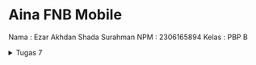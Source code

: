 # Aina FNB Mobile
Nama : Ezar Akhdan Shada Surahman
NPM : 2306165894
Kelas : PBP B

<details>
    <summary>Tugas 7</summary>

#### Jelaskan apa yang dimaksud dengan stateless widget dan stateful widget, dan jelaskan perbedaan dari keduanya.
1. **Stateless Widget**
Stateless Widget adalah sebuah widget (sebuah _reusable component_) yang tidak berubah dengan sendirinya melalui aksi atau perilaku internal. Stateless widget hanya akan berubah jika diubah oleh parent widgetnya. Oleh karena itu, stateless widget hanya memiliki properti bersifat `final` yang didefinisikan saat construction.
2. **Stateful Widget**
Stateful Widget adalah sebuah widget yang bisa mengubah data atau deskripsi nya secara dinamis. Stateful widget menampilkan data melalui initial description yang sudah di-definisikan di awal. Jika ada perubahan state, maka komponen widget akan di re-render untuk menampilkan data yang baru.

Secara garis besar, Stateless Widget adalah widget yang bersifat statis dan tidak berubah setelah dibuat, cocok untuk elemen yang tidak memerlukan pembaruan data. Stateful Widget, di sisi lain, dapat berubah selama aplikasi berjalan karena memiliki state yang dapat diperbarui, cocok untuk elemen yang dinamis atau interaktif.

#### Widget yang digunakan pada proyek ini
Berikut adalah widget yang digunakan pada proyek ini:
1. **MaterialApp** 
Root widget aplikasi, mengatur tema dan titik awal aplikasi.
2. **Scaffold** 
Struktur dasar halaman yang menyediakan AppBar, body, dan struktur layout lainnya.
3. **AppBar** 
Header bagian atas halaman yang berisi judul aplikasi.
4. **Text** 
Menampilkan teks statis di layar.
5. **Padding** 
Menambahkan jarak di sekitar widget.
6. **Column** 
Menyusun widget secara vertikal.
7. **Row** 
Menyusun widget secara horizontal.
8. **InfoCard (Widget/Component buatan)** 
Widget kartu khusus untuk menampilkan informasi NPM, nama, dan kelas.
9. **SizedBox** 
Memberikan jarak kosong atau memanipulasi ukuran widget.
10. **Center** 
Memposisikan widget anaknya di tengah.
11. **GridView.count** 
Menampilkan widget dalam bentuk grid dengan jumlah kolom tetap.
12. **Card** 
Widget kartu dengan elemen yang bisa diberi bayangan atau border.
13. **Container** 
Widget fleksibel untuk menyimpan elemen dan mengatur ukuran, padding, serta warna latar belakang.
14. **ItemCard (Widget/Component buatan)** 
Widget kartu khusus untuk item menu yang menggunakan InkWell untuk mendeteksi interaksi.
15. **Material** 
Menambahkan visual material pada widget.
16. **InkWell** 
Menambahkan efek splash dan mendeteksi tap untuk interaksi.
17. **SnackBar** 
Menampilkan pesan pop-up sementara di bagian bawah layar.

#### Apa fungsi dari `setState()`? Jelaskan variabel apa saja yang dapat terdampak dengan fungsi tersebut.
`setState()` merupakan sebuah function yang memungkinkan untuk menampilkan sebuah component/widget secara dinamis. Saat fungsi `setState()` dipanggil, ini sama saja seperti memberi tahu Flutter bahwa terdapat perubahan pada state yang memerlukan sebuah rebuild. Saat widget melakukan rebuild, widget tersebut akan ditampilkan berdasarkan nilai state yang diubah

Variabel yang terdampak oleh `setState()` biasanya merupakan variabel variabel yang diharuskan untuk berubah saat ada sebuah event. Contohnya seperti saat sebuah nilai `counter` berubah, perubahan tersebut biasanya akan ditampilkan langsung kepada user. Tidak hanya variabel, perubahan properti seperti warna (`Color`) sebuah widget juga sangat mungkin untuk berubah, tergantung dengan tujuan perubahan state tersebut.

#### Jelaskan perbedaan antara `const` dengan `final`
Sebenarnya, `const` dan `final` sama sama menandakan bahwa sebuah variabel tidak bisa diubah, namun terdapat beberapa perbedaan dari keduamya, sebagai berikut:
1. Value dari `final` bisa ditetapkan saat runtime (saat aplikasi sudah berjalan), sedangkan value dari variabel `const` harus sudah diketahui dari proses kompilasi.
2. Variabel yang menggunakan `final` lebih cocok untuk sebuah value yang hanya bisa diketahui saat aplikasi berjalan, contohnya jika variabel tersebut bergantung pada sebuah condition atau perhitungan. Di lain sisi, variabel yang menggunakan `const` harus sudah ditentukan dari kode.
3. Variabel yang menggunakan `const` lebih optimal dibandingkan menggunakan `final`.

#### Implementasi checklist
1. Pertama, untuk menginisiasi sebuah proyek Flutter, saya menjalankan command `flutter create aina_fnb_mobile`.
2. Selanjutnya, saya membuat sebuah file baru bernama `menu.dart` di direktori `aina_fnb_mobile/lib` agar struktur proyek lebih rapi.
3. Pada file `main.dart` yang ada di direktori yang sama, saya menghapus class `_MyHomePageState` karena widget yang ingin dibuat merupakan sebuah stateless widget.
4. Saya juga mengubah parent class dari `MyHomePage` dari `StatefulWidget` menjadi `StatelessWidget`. 
5. Selanjutnya, saya menghapus seluruh isi class `MyHomePage` lalu membuat sebuah constructor `MyHomePage({super.key});` dan function `build()` yang akan di isi nantinya
```
class MyHomePage extends StatelessWidget {
  MyHomePage({super.key});

  @override
  Widget build(BuildContext context) {
    // Masih kosong
  }
}
```
6. Untuk menyesuaikan dengan perubahan yang dibuat, saya merubah attribute `home` pada widget `MaterialApp` dengan:
```
home: MyHomePage(),
```
7. Dikarenakan saya ingin merubah nuansa hijau dan kuning pada proyek ini, saya juga mengubah attribute `colorScheme` pada widget `MaterialApp`
```
colorScheme: ColorScheme.fromSwatch(
          primarySwatch: Colors.green,
          ).copyWith(secondary: Colors.amber[400]),
        useMaterial3: true,
```
8. Agar lebih terstruktur, saya memindahkan class `MyHomePage()` ke file `menu.dart` lalu mengimportnya ke file `main.dart` dengan:
```
import 'package:aina_fnb_mobile/menu.dart';
```
9. Untuk menampilkan card yang berisikan informasi mahasiswa saya, saya membuat widget stateless bernama `InfoCard`
```
class InfoCard extends StatelessWidget {
  // Kartu informasi yang menampilkan title dan content.

  final String title;  // Judul kartu.
  final String content;  // Isi kartu.

  const InfoCard({super.key, required this.title, required this.content});

  @override
  Widget build(BuildContext context) {
    return Card(
      // Membuat kotak kartu dengan bayangan dibawahnya.
      elevation: 2.0,
      child: Container(
        // Mengatur ukuran dan jarak di dalam kartu.
        width: MediaQuery.of(context).size.width / 3.5, // menyesuaikan dengan lebar device yang digunakan.
        padding: const EdgeInsets.all(16.0),
        // Menyusun title dan content secara vertikal.
        child: Column(
          children: [
            Text(
              title,
              style: const TextStyle(fontWeight: FontWeight.bold),
            ),
            const SizedBox(height: 8.0),
            Text(content),
          ],
        ),
      ),
    );
  }
}
```
10. Untuk menampilkan button-button, saya membuat sebuah class `ItemHomepage` yang akan memiliki 3 properti (nama, icon, dan warna):
```
class ItemHomepage {
    final String name;
    final IconData icon;
    final Color color;

    ItemHomepage(this.name, this.icon, this.color);
}
```
11. Selanjutnya, saya membuat List yang menampung 3 button yang ingin ditampilkan di dalam widget `MyHomePage`, masing masing memiliki warna yang berbeda
```
final List<ItemHomepage> items = [
        ItemHomepage("Lihat Daftar Produk", Icons.fastfood, Colors.amberAccent),
        ItemHomepage("Tambah Produk", Icons.add, Colors.greenAccent),
        ItemHomepage("Logout", Icons.logout,Colors.blueAccent),
      ];
```
12. Untuk membuat style dalam bentuk sebuah card, saya membuat widget stateless yaitu `ItemCard`
```
class ItemCard extends StatelessWidget {
  // Menampilkan kartu dengan ikon dan nama.

  final ItemHomepage item; 
  
  const ItemCard(this.item, {super.key}); 

  @override
  Widget build(BuildContext context) {
    return Material(
      // Menentukan warna latar belakang dari tema aplikasi.
      color: item.color,
      // Membuat sudut kartu melengkung.
      borderRadius: BorderRadius.circular(12),
      
      child: InkWell(
        // Aksi ketika kartu ditekan.
        onTap: () {
          // Menampilkan pesan SnackBar saat kartu ditekan.
          ScaffoldMessenger.of(context)
            ..hideCurrentSnackBar()
            ..showSnackBar(
              SnackBar(content: Text("Kamu telah menekan tombol ${item.name}!"))
            );
        },
        // Container untuk menyimpan Icon dan Text
        child: Container(
          padding: const EdgeInsets.all(8),
          child: Center(
            child: Column(
              // Menyusun ikon dan teks di tengah kartu.
              mainAxisAlignment: MainAxisAlignment.center,
              children: [
                Icon(
                  item.icon,
                  color: Colors.blueGrey[900]!,
                  size: 30.0,
                ),
                const Padding(padding: EdgeInsets.all(3)),
                Text(
                  item.name,
                  textAlign: TextAlign.center,
                  style: const TextStyle(color: Color.fromARGB(255, 37, 49, 55)),
                ),
              ],
            ),
          ),
        ),
      ),
    );
  }
  
}
```
13. Terakhir, saya menampilkan `ItemCard` dan `InfoCard` dengan beserta dengan layout dan styling pada fungsi `build()` di `MyHomePage()`
```
@override
  Widget build(BuildContext context) {
    // Scaffold menyediakan struktur dasar halaman dengan AppBar dan body.
    return Scaffold(
      // AppBar adalah bagian atas halaman yang menampilkan judul.
      appBar: AppBar(
        // Judul aplikasi "Mental Health Tracker" dengan teks putih dan tebal.
        title: const Text(
          'Aina FNB',
          style: TextStyle(
            color: Colors.white,
            fontWeight: FontWeight.bold,
          ),
        ),
        // Warna latar belakang AppBar diambil dari skema warna tema aplikasi.
        backgroundColor: Theme.of(context).colorScheme.primary,
      ),
      // Body halaman dengan padding di sekelilingnya.
      body: Padding(
        padding: const EdgeInsets.all(16.0),
        // Menyusun widget secara vertikal dalam sebuah kolom.
        child: Column(
          crossAxisAlignment: CrossAxisAlignment.center,
          children: [
            // Row untuk menampilkan 3 InfoCard secara horizontal.
            Row(
              mainAxisAlignment: MainAxisAlignment.spaceEvenly,
              children: [
                InfoCard(title: 'NPM', content: npm),
                InfoCard(title: 'Name', content: name),
                InfoCard(title: 'Class', content: className),
              ],
            ),

            // Memberikan jarak vertikal 16 unit.
            const SizedBox(height: 16.0),

            // Menempatkan widget berikutnya di tengah halaman.
            Center(
              child: Column(
                // Menyusun teks dan grid item secara vertikal.

                children: [
                  // Menampilkan teks sambutan dengan gaya tebal dan ukuran 18.
                  const Padding(
                    padding: EdgeInsets.only(top: 16.0),
                    child: Text(
                      'Welcome to Aina FNB',
                      style: TextStyle(
                        fontWeight: FontWeight.bold,
                        fontSize: 18.0,
                      ),
                    ),
                  ),

                  // Grid untuk menampilkan ItemCard dalam bentuk grid 3 kolom.
                  GridView.count(
                    primary: true,
                    padding: const EdgeInsets.all(20),
                    crossAxisSpacing: 10,
                    mainAxisSpacing: 10,
                    crossAxisCount: 3,
                    // Agar grid menyesuaikan tinggi kontennya.
                    shrinkWrap: true,

                    // Menampilkan ItemCard untuk setiap item dalam list items.
                    children: items.map((ItemHomepage item) {
                      return ItemCard(item);
                    }).toList(),
                  ),
                ],
              ),
            ),
          ],
        ),
      ),
    );
  }
```
</details>